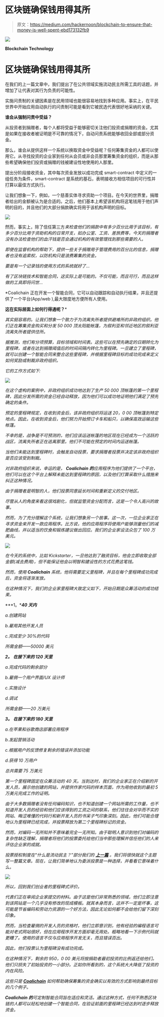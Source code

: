 # 区块链确保钱用得其所

> 原文：<https://medium.com/hackernoon/blockchain-to-ensure-that-money-is-well-spent-ebd173132fb9>

![](img/004dc23429f1a303fe0bb2c90a57f3d7.png)

**Blockchain Technology**

# 区块链确保钱用得其所

在我们的上一篇文章中，我们提出了在公共领域实施流动民主所需工具的话题，并增加了让代表对其行为负责的可能性。

实施问责制的关键因素是在民用领域也能很容易地找到多种应用。事实上，在平民世界中开始应用自动执行的问责制可能是看到它被民选代表很好地采纳的关键。

**谁会从强制问责中受益？**

从投资者到捐赠者，每个人都将受益于能够密切关注他们投资或捐赠的资金。尤其是如果在接收者被证明是不可靠的情况下，自动问责系统能够收回全部或部分资金。

那么，谁会从提供这样一个系统以换取资金中受益呢？任何筹集资金的人都可以使用它。从寻找投资的企业家到任何从会员或非会员那里筹集资金的组织，而是从那些希望确保他们投资或捐赠的钱被建设性地使用的人那里。

提出分阶段接收资金，其中每次资金发放以成功完成 smart-contract 中定义的一组任务为条件，smart-contract 是系统的基石，表明接收方相信项目的可行性并打算以最佳方式执行。

让我们想象一下，例如，一个慈善实体寻求资助一个项目。在今天的世界里，捐赠者给出的金额被认为是合适的。之后，他们基本上希望该机构将这笔钱用于他们声明的目的，并且他们的大部分捐款确实将用于该机构声明的目标。

![](img/d579686ae72427e9b02c364b3b1e20f4.png)

然而，事实上，除了信任第三方[](https://charity.lovetoknow.com/What_Percentage_of_Donations_Go_to_Charity)*来检查他们的捐款中有多少百分比用于该目标，有多少百分比用于资助机构的日常开支，如办公室、工资、差旅费等，今天的捐赠者没有办法检查他们的血汗钱是否会通过机构的有效管理找到那些需要的人。*

*即使在监督机构的帮助下，提供一些关于捐赠用于管理费用的百分比的信息，捐赠者也没有追索权，以防机构只是浪费筹集的资金。*

*要是有一个记录钱的使用方式的系统就好了…*

*有了区块链技术和智能合同，这实际上是可能的。不仅可能，而且可行，而且这样做的工具即将问世…*

*Coalichain 正在开发一个智能合同，它可以自动跟踪和自动执行结果，并且还提供了一个平台(App/web ),最大限度地方便所有人使用。

**这在实际层面上如何行得通呢？***

*其实挺容易的。让我们想象一个致力于为流离失所者提供避难所的非政府组织。他们正在筹集资金购买和分发 50 000 顶太阳能帐篷，为叙利亚和邻近地区的叙利亚流离失所者提供住所。*

*据推测，他们有分项预算，目标领域和时间表。这些可以在预先确定的日期转化为里程碑，或者在达到捐赠阈值后的时间间隔内转化为里程碑。一旦建立了里程碑，就可以创建一个智能合同来整合这些里程碑，并根据里程碑目标的成功完成来定义如何奖励或制裁非政府组织。*

*它的工作方式如下:*

*![](img/bcdf3163c3c82f47589427b8e0f6a8fb.png)*

*在这个虚构的案例中，非政府组织成功地达到了生产 50 000 顶帐篷的第一个里程碑，因此分发所需的资金已经自动释放，因为他们可以成功地证明他们满足了预先确定的条件。*

*预定的里程碑规定，在收到资金后，该非政府组织将运送 20，0 00 顶帐篷到特定地点。因此，在收到资金后，他们努力开始预订卡车和船只，以确保高效运输这些帐篷。*

*不幸的是，战争是不可预测的，他们应该运送帐篷的地区现在已经成为一个活跃的战区，流离失所者正在逃离那里。他们不可能在预定的时间内运送帐篷。*

*当他们未能达到里程碑时，会触发自动投票，要求捐赠者投票并决定该非政府组织是否应该受到制裁。*

*对非政府组织来说，幸运的是， **Coalichain 的**应用程序为他们提供了一个平台，他们可以在这个平台上解释未能达到里程碑的原因，以及他们打算采取什么措施来纠正这种情况。*

*由于捐赠者是明智的人，他们投票同意延长时间和重新定义的交付地区。*

*尽管从人的角度来看这很戏剧化，但就监管资金分配而言，这是一个令人高兴的故事。*

*然而，为了充分理解这个系统，让我们想象另一个故事。这一次，一位企业家正在寻求资金来开发一款应用程序。比方说，他的应用程序将使用户能够测量他们的减肥曲线，并以适当的饮食和锻炼建议做出回应。我们的企业家设法众包了 100 万美元。*

*![](img/4b4910e07cfbe41ffbbece746e0affaf.png)*

*在今天的系统中，比如 Kickstarter，一旦他达到了融资目标，他会立即收取全部金额(减去费用)，但不能保证他会以明智和建设性的方式花费这笔钱。*

*然而，使用 **Coalichain** 系统，他将需要定义里程碑，并且在每个里程碑成功完成后，资金将逐渐发放。*

*在这种情况下，我们的企业家里程碑大致定义如下，开始日期是众筹活动的成功结束。*

***1。****40 天内***

*a.创建网站*

*b.雇用其他开发人员*

*c.完成至少 30%的代码*

*所需金额——50000 美元*

***2。** **在接下来的 120 天里***

*a.完成代码的剩余部分*

*b.雇佣一个用户界面/UX 设计师*

*c.实施设计*

*d.调试*

*所需金额——20 万美元*

***3。** **在接下来的 180 天里***

*a.在苹果和谷歌商店部署应用程序*

*b.发起营销活动*

*c.根据用户的反馈修复剩余的错误并添加功能*

*d.获得 10 万用户*

*总共需要 75 万美元*

*第一个里程碑固定在众筹活动的 40 天。当到达时，我们的企业家正在介绍新的开发人员，展示他创建的网站，并提供作家代码的样本页面，作为用他收到的最初 5 万美元完成工作的证明。*

*由于大多数捐赠者没有任何编码知识，也不知道创建一个网站所需的工作量，也不知道开发人员的经验和他们应该得到的工资之间的联系，他们往往会对华而不实的网站、晦涩难懂的代码行和新开发人员的书呆子气印象深刻。因此，他们可能合理地认为里程碑已经完成，并投票释放为第二个里程碑标记的资金。*

*然而，对编码一无所知并不意味着完全一无所知。由于聪明人意识到他们对编码的复杂性缺乏理解，捐赠者将他们的投票委托给他们当中那些理解并信任他们的人来评估企业家的成就。*

*投票授权制度在“什么是流动民主？”部分我们的 [***上一篇***](https://hackernoon.com/the-tools-we-need-to-implement-liquid-democracy-10cc5206891c) 。我们将很快就这个主题写一整篇文章。现在，让我们简单地认为委派投票是一种选择，并看看它意味着什么。*

*![](img/f16be3138d7fbf2c0ca900ccd8d0d8e7.png)*

*所以，回到我们创业者的里程碑式评价。*

*代表们正在审阅企业家提交的材料。由于这是他们非常熟悉的领域，他们立即注意到该网站是一个几乎没有修改的现成模板。就其本身而言，这并不一定是坏事，这可能是节省编码和劳动力资源的一个好方法，因此无论如何都不会给他们留下深刻印象。*

*然而，当检查雇佣的开发人员的资格时，他们立即意识到，他有经验的编程语言可能对老式网站很好，但在应用程序开发方面却毫无用处。粗略地看一下示例代码就更糟了。使用的语言不仅与应用程序开发无关，而且错误百出。*

*因此，他们投票认为里程碑没有成功完成。*

*在这种情况下，剩余的 950，0 00 美元将按捐助者最初投资的比例返还给他们。他们只损失了初始投资的一小部分。正如你所看到的，这个系统大大降低了投资的内在风险。*

*这些只是 [**Coalichain**](https://www.coalichain.io/) 如何帮助确保筹集的资金确实以有效的方式影响到最终目标的几个例子。*

***Coalichain 的**可定制智能合同旨在适应和灵活。通过这种方式，任何不熟悉区块链的人都可以轻松地创建一个智能合同，在验证前面的里程碑已经达到时逐步释放资金。*